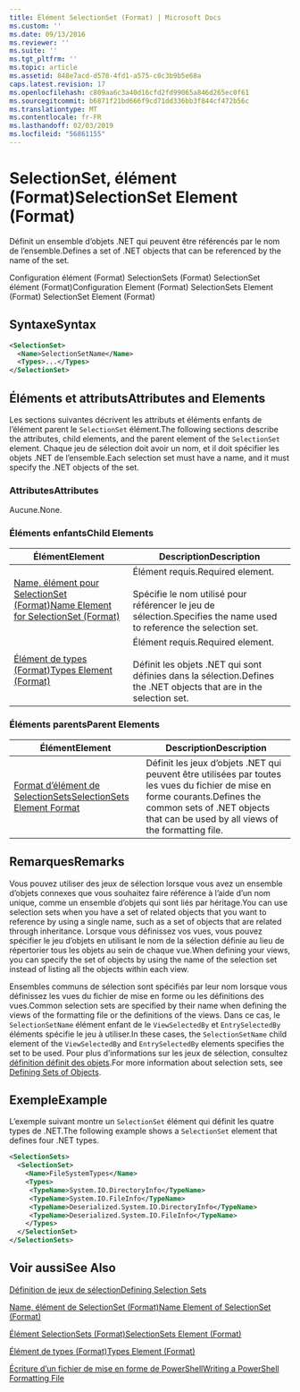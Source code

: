 ```yaml
---
title: Élément SelectionSet (Format) | Microsoft Docs
ms.custom: ''
ms.date: 09/13/2016
ms.reviewer: ''
ms.suite: ''
ms.tgt_pltfrm: ''
ms.topic: article
ms.assetid: 848e7acd-d578-4fd1-a575-c0c3b9b5e68a
caps.latest.revision: 17
ms.openlocfilehash: c809aa6c3a40d16cfd2fd99065a846d265ec0f61
ms.sourcegitcommit: b6871f21bd666f9cd71dd336bb3f844cf472b56c
ms.translationtype: MT
ms.contentlocale: fr-FR
ms.lasthandoff: 02/03/2019
ms.locfileid: "56861155"
---
```

# <a name="selectionset-element-format"></a><span data-ttu-id="cfd2a-102">SelectionSet, élément (Format)</span><span class="sxs-lookup"><span data-stu-id="cfd2a-102">SelectionSet Element (Format)</span></span>

<span data-ttu-id="cfd2a-103">Définit un ensemble d’objets .NET qui peuvent être référencés par le nom de l’ensemble.</span><span class="sxs-lookup"><span data-stu-id="cfd2a-103">Defines a set of .NET objects that can be referenced by the name of the set.</span></span>

<span data-ttu-id="cfd2a-104">Configuration élément (Format) SelectionSets (Format) SelectionSet élément (Format)</span><span class="sxs-lookup"><span data-stu-id="cfd2a-104">Configuration Element (Format) SelectionSets Element (Format) SelectionSet Element (Format)</span></span>

## <a name="syntax"></a><span data-ttu-id="cfd2a-105">Syntaxe</span><span class="sxs-lookup"><span data-stu-id="cfd2a-105">Syntax</span></span>

```xml
<SelectionSet>
  <Name>SelectionSetName</Name>
  <Types>...</Types>
</SelectionSet>
```

## <a name="attributes-and-elements"></a><span data-ttu-id="cfd2a-106">Éléments et attributs</span><span class="sxs-lookup"><span data-stu-id="cfd2a-106">Attributes and Elements</span></span>

<span data-ttu-id="cfd2a-107">Les sections suivantes décrivent les attributs et éléments enfants de l’élément parent le `SelectionSet` élément.</span><span class="sxs-lookup"><span data-stu-id="cfd2a-107">The following sections describe the attributes, child elements, and the parent element of the `SelectionSet` element.</span></span> <span data-ttu-id="cfd2a-108">Chaque jeu de sélection doit avoir un nom, et il doit spécifier les objets .NET de l’ensemble.</span><span class="sxs-lookup"><span data-stu-id="cfd2a-108">Each selection set must have a name, and it must specify the .NET objects of the set.</span></span>

### <a name="attributes"></a><span data-ttu-id="cfd2a-109">Attributes</span><span class="sxs-lookup"><span data-stu-id="cfd2a-109">Attributes</span></span>

<span data-ttu-id="cfd2a-110">Aucune.</span><span class="sxs-lookup"><span data-stu-id="cfd2a-110">None.</span></span>

### <a name="child-elements"></a><span data-ttu-id="cfd2a-111">Éléments enfants</span><span class="sxs-lookup"><span data-stu-id="cfd2a-111">Child Elements</span></span>

|<span data-ttu-id="cfd2a-112">Élément</span><span class="sxs-lookup"><span data-stu-id="cfd2a-112">Element</span></span>|<span data-ttu-id="cfd2a-113">Description</span><span class="sxs-lookup"><span data-stu-id="cfd2a-113">Description</span></span>|
|-------------|-----------------|
|[<span data-ttu-id="cfd2a-114">Name, élément pour SelectionSet (Format)</span><span class="sxs-lookup"><span data-stu-id="cfd2a-114">Name Element for SelectionSet (Format)</span></span>](./name-element-for-selectionset-format.md)|<span data-ttu-id="cfd2a-115">Élément requis.</span><span class="sxs-lookup"><span data-stu-id="cfd2a-115">Required element.</span></span><br /><br /> <span data-ttu-id="cfd2a-116">Spécifie le nom utilisé pour référencer le jeu de sélection.</span><span class="sxs-lookup"><span data-stu-id="cfd2a-116">Specifies the name used to reference the selection set.</span></span>|
|[<span data-ttu-id="cfd2a-117">Élément de types (Format)</span><span class="sxs-lookup"><span data-stu-id="cfd2a-117">Types Element (Format)</span></span>](./types-element-for-selectionset-format.md)|<span data-ttu-id="cfd2a-118">Élément requis.</span><span class="sxs-lookup"><span data-stu-id="cfd2a-118">Required element.</span></span><br /><br /> <span data-ttu-id="cfd2a-119">Définit les objets .NET qui sont définies dans la sélection.</span><span class="sxs-lookup"><span data-stu-id="cfd2a-119">Defines the .NET objects that are in the selection set.</span></span>|

### <a name="parent-elements"></a><span data-ttu-id="cfd2a-120">Éléments parents</span><span class="sxs-lookup"><span data-stu-id="cfd2a-120">Parent Elements</span></span>

|<span data-ttu-id="cfd2a-121">Élément</span><span class="sxs-lookup"><span data-stu-id="cfd2a-121">Element</span></span>|<span data-ttu-id="cfd2a-122">Description</span><span class="sxs-lookup"><span data-stu-id="cfd2a-122">Description</span></span>|
|-------------|-----------------|
|[<span data-ttu-id="cfd2a-123">Format d’élément de SelectionSets</span><span class="sxs-lookup"><span data-stu-id="cfd2a-123">SelectionSets Element Format</span></span>](./selectionsets-element-format.md)|<span data-ttu-id="cfd2a-124">Définit les jeux d’objets .NET qui peuvent être utilisées par toutes les vues du fichier de mise en forme courants.</span><span class="sxs-lookup"><span data-stu-id="cfd2a-124">Defines the common sets of .NET objects that can be used by all views of the formatting file.</span></span>|

## <a name="remarks"></a><span data-ttu-id="cfd2a-125">Remarques</span><span class="sxs-lookup"><span data-stu-id="cfd2a-125">Remarks</span></span>

<span data-ttu-id="cfd2a-126">Vous pouvez utiliser des jeux de sélection lorsque vous avez un ensemble d’objets connexes que vous souhaitez faire référence à l’aide d’un nom unique, comme un ensemble d’objets qui sont liés par héritage.</span><span class="sxs-lookup"><span data-stu-id="cfd2a-126">You can use selection sets when you have a set of related objects that you want to reference by using a single name, such as a set of objects that are related through inheritance.</span></span> <span data-ttu-id="cfd2a-127">Lorsque vous définissez vos vues, vous pouvez spécifier le jeu d’objets en utilisant le nom de la sélection définie au lieu de répertorier tous les objets au sein de chaque vue.</span><span class="sxs-lookup"><span data-stu-id="cfd2a-127">When defining your views, you can specify the set of objects by using the name of the selection set instead of listing all the objects within each view.</span></span>

<span data-ttu-id="cfd2a-128">Ensembles communs de sélection sont spécifiés par leur nom lorsque vous définissez les vues du fichier de mise en forme ou les définitions des vues.</span><span class="sxs-lookup"><span data-stu-id="cfd2a-128">Common selection sets are specified by their name when defining the views of the formatting file or the definitions of the views.</span></span> <span data-ttu-id="cfd2a-129">Dans ce cas, le `SelectionSetName` élément enfant de le `ViewSelectedBy` et `EntrySelectedBy` éléments spécifie le jeu à utiliser.</span><span class="sxs-lookup"><span data-stu-id="cfd2a-129">In these cases, the `SelectionSetName` child element of the `ViewSelectedBy` and `EntrySelectedBy` elements specifies the set to be used.</span></span> <span data-ttu-id="cfd2a-130">Pour plus d’informations sur les jeux de sélection, consultez [définition définit des objets](./defining-selection-sets.md).</span><span class="sxs-lookup"><span data-stu-id="cfd2a-130">For more information about selection sets, see [Defining Sets of Objects](./defining-selection-sets.md).</span></span>

## <a name="example"></a><span data-ttu-id="cfd2a-131">Exemple</span><span class="sxs-lookup"><span data-stu-id="cfd2a-131">Example</span></span>

<span data-ttu-id="cfd2a-132">L’exemple suivant montre un `SelectionSet` élément qui définit les quatre types de .NET.</span><span class="sxs-lookup"><span data-stu-id="cfd2a-132">The following example shows a `SelectionSet` element that defines four .NET types.</span></span>

```xml
<SelectionSets>
  <SelectionSet>
    <Name>FileSystemTypes</Name>
    <Types>
     <TypeName>System.IO.DirectoryInfo</TypeName>
     <TypeName>System.IO.FileInfo</TypeName>
     <TypeName>Deserialized.System.IO.DirectoryInfo</TypeName>
     <TypeName>Deserialized.System.IO.FileInfo</TypeName>
    </Types>
  </SelectionSet>
</SelectionSets>
```

## <a name="see-also"></a><span data-ttu-id="cfd2a-133">Voir aussi</span><span class="sxs-lookup"><span data-stu-id="cfd2a-133">See Also</span></span>

[<span data-ttu-id="cfd2a-134">Définition de jeux de sélection</span><span class="sxs-lookup"><span data-stu-id="cfd2a-134">Defining Selection Sets</span></span>](./defining-selection-sets.md)

[<span data-ttu-id="cfd2a-135">Name, élément de SelectionSet (Format)</span><span class="sxs-lookup"><span data-stu-id="cfd2a-135">Name Element of SelectionSet (Format)</span></span>](./name-element-for-selectionset-format.md)

[<span data-ttu-id="cfd2a-136">Élément SelectionSets (Format)</span><span class="sxs-lookup"><span data-stu-id="cfd2a-136">SelectionSets Element (Format)</span></span>](./selectionsets-element-format.md)

[<span data-ttu-id="cfd2a-137">Élément de types (Format)</span><span class="sxs-lookup"><span data-stu-id="cfd2a-137">Types Element (Format)</span></span>](./types-element-for-selectionset-format.md)

[<span data-ttu-id="cfd2a-138">Écriture d’un fichier de mise en forme de PowerShell</span><span class="sxs-lookup"><span data-stu-id="cfd2a-138">Writing a PowerShell Formatting File</span></span>](./writing-a-powershell-formatting-file.md)
